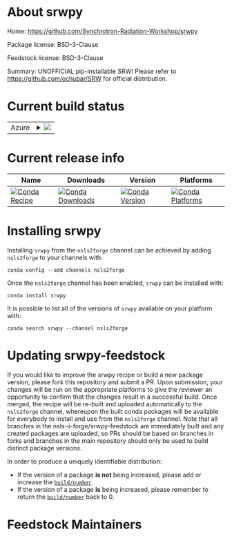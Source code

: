 About srwpy
===========

Home: https://github.com/Synchrotron-Radiation-Workshop/srwpy

Package license: BSD-3-Clause

Feedstock license: BSD-3-Clause

Summary: UNOFFICIAL pip-installable SRW! Please refer to https://github.com/ochubar/SRW for official distribution.



Current build status
====================


<table>
    
  <tr>
    <td>Azure</td>
    <td>
      <details>
        <summary>
          <a href="https://dev.azure.com/nsls2forge/nsls2forge/_build/latest?definitionId=253&branchName=master">
            <img src="https://dev.azure.com/nsls2forge/nsls2forge/_apis/build/status/srwpy-feedstock?branchName=master">
          </a>
        </summary>
        <table>
          <thead><tr><th>Variant</th><th>Status</th></tr></thead>
          <tbody><tr>
              <td>linux_64_python3.6</td>
              <td>
                <a href="https://dev.azure.com/nsls2forge/nsls2forge/_build/latest?definitionId=253&branchName=master">
                  <img src="https://dev.azure.com/nsls2forge/nsls2forge/_apis/build/status/srwpy-feedstock?branchName=master&jobName=linux&configuration=linux_64_python3.6" alt="variant">
                </a>
              </td>
            </tr><tr>
              <td>linux_64_python3.7</td>
              <td>
                <a href="https://dev.azure.com/nsls2forge/nsls2forge/_build/latest?definitionId=253&branchName=master">
                  <img src="https://dev.azure.com/nsls2forge/nsls2forge/_apis/build/status/srwpy-feedstock?branchName=master&jobName=linux&configuration=linux_64_python3.7" alt="variant">
                </a>
              </td>
            </tr><tr>
              <td>linux_64_python3.8</td>
              <td>
                <a href="https://dev.azure.com/nsls2forge/nsls2forge/_build/latest?definitionId=253&branchName=master">
                  <img src="https://dev.azure.com/nsls2forge/nsls2forge/_apis/build/status/srwpy-feedstock?branchName=master&jobName=linux&configuration=linux_64_python3.8" alt="variant">
                </a>
              </td>
            </tr><tr>
              <td>osx_64_python3.6</td>
              <td>
                <a href="https://dev.azure.com/nsls2forge/nsls2forge/_build/latest?definitionId=253&branchName=master">
                  <img src="https://dev.azure.com/nsls2forge/nsls2forge/_apis/build/status/srwpy-feedstock?branchName=master&jobName=osx&configuration=osx_64_python3.6" alt="variant">
                </a>
              </td>
            </tr><tr>
              <td>osx_64_python3.7</td>
              <td>
                <a href="https://dev.azure.com/nsls2forge/nsls2forge/_build/latest?definitionId=253&branchName=master">
                  <img src="https://dev.azure.com/nsls2forge/nsls2forge/_apis/build/status/srwpy-feedstock?branchName=master&jobName=osx&configuration=osx_64_python3.7" alt="variant">
                </a>
              </td>
            </tr><tr>
              <td>osx_64_python3.8</td>
              <td>
                <a href="https://dev.azure.com/nsls2forge/nsls2forge/_build/latest?definitionId=253&branchName=master">
                  <img src="https://dev.azure.com/nsls2forge/nsls2forge/_apis/build/status/srwpy-feedstock?branchName=master&jobName=osx&configuration=osx_64_python3.8" alt="variant">
                </a>
              </td>
            </tr>
          </tbody>
        </table>
      </details>
    </td>
  </tr>
</table>

Current release info
====================

| Name | Downloads | Version | Platforms |
| --- | --- | --- | --- |
| [![Conda Recipe](https://img.shields.io/badge/recipe-srwpy-green.svg)](https://anaconda.org/nsls2forge/srwpy) | [![Conda Downloads](https://img.shields.io/conda/dn/nsls2forge/srwpy.svg)](https://anaconda.org/nsls2forge/srwpy) | [![Conda Version](https://img.shields.io/conda/vn/nsls2forge/srwpy.svg)](https://anaconda.org/nsls2forge/srwpy) | [![Conda Platforms](https://img.shields.io/conda/pn/nsls2forge/srwpy.svg)](https://anaconda.org/nsls2forge/srwpy) |

Installing srwpy
================

Installing `srwpy` from the `nsls2forge` channel can be achieved by adding `nsls2forge` to your channels with:

```
conda config --add channels nsls2forge
```

Once the `nsls2forge` channel has been enabled, `srwpy` can be installed with:

```
conda install srwpy
```

It is possible to list all of the versions of `srwpy` available on your platform with:

```
conda search srwpy --channel nsls2forge
```




Updating srwpy-feedstock
========================

If you would like to improve the srwpy recipe or build a new
package version, please fork this repository and submit a PR. Upon submission,
your changes will be run on the appropriate platforms to give the reviewer an
opportunity to confirm that the changes result in a successful build. Once
merged, the recipe will be re-built and uploaded automatically to the
`nsls2forge` channel, whereupon the built conda packages will be available for
everybody to install and use from the `nsls2forge` channel.
Note that all branches in the nsls-ii-forge/srwpy-feedstock are
immediately built and any created packages are uploaded, so PRs should be based
on branches in forks and branches in the main repository should only be used to
build distinct package versions.

In order to produce a uniquely identifiable distribution:
 * If the version of a package **is not** being increased, please add or increase
   the [``build/number``](https://conda.io/docs/user-guide/tasks/build-packages/define-metadata.html#build-number-and-string).
 * If the version of a package **is** being increased, please remember to return
   the [``build/number``](https://conda.io/docs/user-guide/tasks/build-packages/define-metadata.html#build-number-and-string)
   back to 0.

Feedstock Maintainers
=====================


